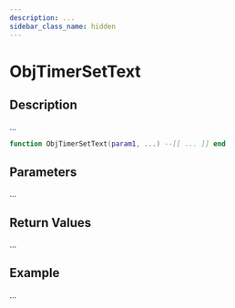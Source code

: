 ```yaml
---
description: ...
sidebar_class_name: hidden
---
```


# ObjTimerSetText

## Description

...

```lua
function ObjTimerSetText(param1, ...) --[[ ... ]] end
```

## Parameters

...

## Return Values

...

## Example

...


